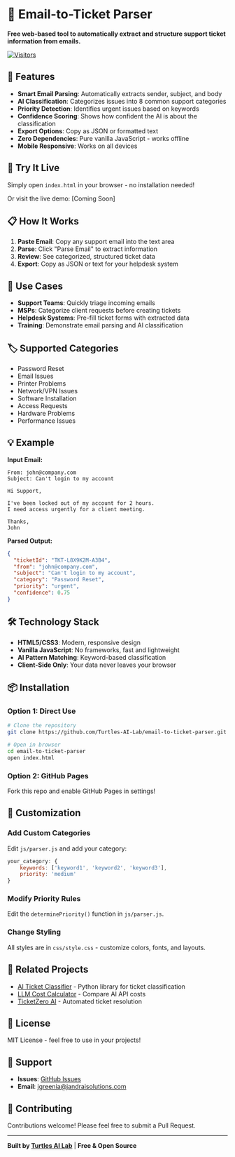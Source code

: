 # 📧 Email-to-Ticket Parser

**Free web-based tool to automatically extract and structure support ticket information from emails.**

[![Visitors](https://komarev.com/ghpvc/?username=email-to-ticket-parser&color=blue&style=flat-square&label=Visitors)](https://github.com/Turtles-AI-Lab/email-to-ticket-parser)

## 🎯 Features

- **Smart Email Parsing**: Automatically extracts sender, subject, and body
- **AI Classification**: Categorizes issues into 8 common support categories
- **Priority Detection**: Identifies urgent issues based on keywords
- **Confidence Scoring**: Shows how confident the AI is about the classification
- **Export Options**: Copy as JSON or formatted text
- **Zero Dependencies**: Pure vanilla JavaScript - works offline
- **Mobile Responsive**: Works on all devices

## 🚀 Try It Live

Simply open `index.html` in your browser - no installation needed!

Or visit the live demo: [Coming Soon]

## 📋 How It Works

1. **Paste Email**: Copy any support email into the text area
2. **Parse**: Click "Parse Email" to extract information
3. **Review**: See categorized, structured ticket data
4. **Export**: Copy as JSON or text for your helpdesk system

## 🎨 Use Cases

- **Support Teams**: Quickly triage incoming emails
- **MSPs**: Categorize client requests before creating tickets
- **Helpdesk Systems**: Pre-fill ticket forms with extracted data
- **Training**: Demonstrate email parsing and AI classification

## 🏷️ Supported Categories

- Password Reset
- Email Issues
- Printer Problems
- Network/VPN Issues
- Software Installation
- Access Requests
- Hardware Problems
- Performance Issues

## 💡 Example

**Input Email:**
```
From: john@company.com
Subject: Can't login to my account

Hi Support,

I've been locked out of my account for 2 hours.
I need access urgently for a client meeting.

Thanks,
John
```

**Parsed Output:**
```json
{
  "ticketId": "TKT-L8X9K2M-A3B4",
  "from": "john@company.com",
  "subject": "Can't login to my account",
  "category": "Password Reset",
  "priority": "urgent",
  "confidence": 0.75
}
```

## 🛠️ Technology Stack

- **HTML5/CSS3**: Modern, responsive design
- **Vanilla JavaScript**: No frameworks, fast and lightweight
- **AI Pattern Matching**: Keyword-based classification
- **Client-Side Only**: Your data never leaves your browser

## 📦 Installation

### Option 1: Direct Use
```bash
# Clone the repository
git clone https://github.com/Turtles-AI-Lab/email-to-ticket-parser.git

# Open in browser
cd email-to-ticket-parser
open index.html
```

### Option 2: GitHub Pages
Fork this repo and enable GitHub Pages in settings!

## 🔧 Customization

### Add Custom Categories

Edit `js/parser.js` and add your category:

```javascript
your_category: {
    keywords: ['keyword1', 'keyword2', 'keyword3'],
    priority: 'medium'
}
```

### Modify Priority Rules

Edit the `determinePriority()` function in `js/parser.js`.

### Change Styling

All styles are in `css/style.css` - customize colors, fonts, and layouts.

## 🤝 Related Projects

- [AI Ticket Classifier](https://github.com/Turtles-AI-Lab/ai-ticket-classifier) - Python library for ticket classification
- [LLM Cost Calculator](https://github.com/Turtles-AI-Lab/llm-cost-calculator) - Compare AI API costs
- [TicketZero AI](https://github.com/Turtles-AI-Lab/TicketZero-Atera-Edition) - Automated ticket resolution

## 📝 License

MIT License - feel free to use in your projects!

## 🙋 Support

- **Issues**: [GitHub Issues](https://github.com/Turtles-AI-Lab/email-to-ticket-parser/issues)
- **Email**: jgreenia@jandraisolutions.com

## 🌟 Contributing

Contributions welcome! Please feel free to submit a Pull Request.

---

**Built by [Turtles AI Lab](https://github.com/Turtles-AI-Lab)** | **Free & Open Source**
